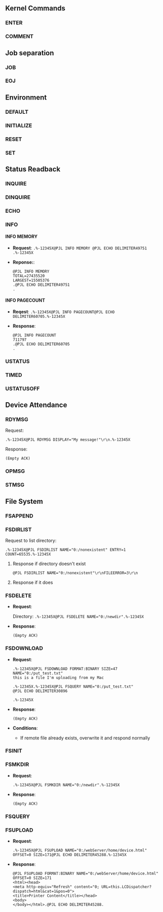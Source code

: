 ## Kernel Commands 

### ENTER
### COMMENT

## Job separation
### JOB
### EOJ

## Environment

### DEFAULT
### INITIALIZE
### RESET
### SET

## Status Readback
### INQUIRE
### DINQUIRE
### ECHO
### INFO

#### INFO MEMORY
* **Request**: 
	`.%-12345X@PJL INFO MEMORY @PJL ECHO DELIMITER49751 .%-12345X`
	
* **Reponse:**:
	
	```
	@PJL INFO MEMORY
	TOTAL=27435520
	LARGEST=15505376
	.@PJL ECHO DELIMITER49751
	.
	```

#### INFO PAGECOUNT
* **Reqest**:
	`.%-12345X@PJL INFO PAGECOUNT@PJL ECHO DELIMITER60705.%-12345X`

* **Response**:
	```
	@PJL INFO PAGECOUNT
	711797
	.@PJL ECHO DELIMITER60705
	.
	```
	
### USTATUS
### TIMED
### USTATUSOFF

## Device Attendance
### RDYMSG
Request:

`.%-12345X@PJL RDYMSG DISPLAY="My message!"\r\n.%-12345X`

Response:

`(Empty ACK)`

### OPMSG
### STMSG

## File System
### FSAPPEND
### FSDIRLIST
Request to list directory:

`.%-12345X@PJL FSDIRLIST NAME="0:/nonexistent" ENTRY=1 COUNT=65535.%-12345X`

1. Response if directory doesn't exist

	`@PJL FSDIRLIST NAME="0:/nonexistent"\r\nFILEERROR=3\r\n`
2. Response if it does

### FSDELETE
* **Request**:
	
	Directory: `.%-12345X@PJL FSDELETE NAME="0:/newdir".%-12345X`
	
* **Response**:

	`(Empty ACK)`
### FSDOWNLOAD
* **Request**:
	```
	.%-12345X@PJL FSDOWNLOAD FORMAT:BINARY SIZE=47 NAME="0:/put_test.txt"
	this is a file I'm uploading from my Mac

	.%-12345X.%-12345X@PJL FSQUERY NAME="0:/put_test.txt"
	@PJL ECHO DELIMITER30896

	.%-12345X
	```

* **Response**:
	
	`(Empty ACK)`

* **Conditions**:
	* If remote file already exists, overwrite it and respond normally

### FSINIT
### FSMKDIR
* **Request**:

	`.%-12345X@PJL FSMKDIR NAME="0:/newdir".%-12345X`

* **Response**:

	`(Empty ACK)`

### FSQUERY
### FSUPLOAD
* **Request**:
	
	`.%-12345X@PJL FSUPLOAD NAME="0:/webServer/home/device.html" OFFSET=0 SIZE=171@PJL ECHO DELIMITER45288.%-12345X`
	
* **Response**:

	```
	@PJL FSUPLOAD FORMAT:BINARY NAME="0:/webServer/home/device.html" OFFSET=0 SIZE=171
	<html><head>
	<meta http-equiv="Refresh" content="0; URL=this.LCDispatcher?dispatch=html&cat=1&pos=0">
	<title>Printer Content</title></head>
	<body>
	</body></html>.@PJL ECHO DELIMITER45288.
	```
